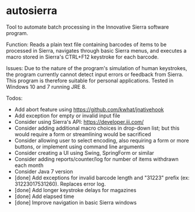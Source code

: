 # autosierra
Tool to automate batch processing in the Innovative Sierra software program. 

Function: Reads a plain text file containing barcodes of items to be processed in Sierra, navigates through basic Sierra menus, and executes a macro stored in Sierra's CTRL+F12 keystroke for each barcode.

Issues: Due to the nature of the program's simulation of human keystrokes, the program currently cannot detect input errors or feedback from Sierra.  This program is therefore suitable for personal applications.  Tested in Windows 10 and 7 running JRE 8.

Todos: 
- Add abort feature using https://github.com/kwhat/jnativehook
- Add exception for empty or invalid input file
- Consider using Sierra's API: https://developer.iii.com/
- Consider adding additional macro choices in drop-down list; but this would require a form or streamlining would be sacrificed
- Consider allowing user to select encoding, also requiring a form or more buttons, or implement using command line arguments
- Consider creating a UI using Swing, SpringForm or similar
- Consider adding reports/counter/log for number of items withdrawn each month
- Consider Java 7 version
- [done] Add exceptions for invalid barcode length and "31223" prefix (ex: 31223017531260).  Replaces error log.
- [done] Add longer keystroke delays for magazines
- [done] Add elapsed time
- [done] Improve navigation in basic Sierra windows
